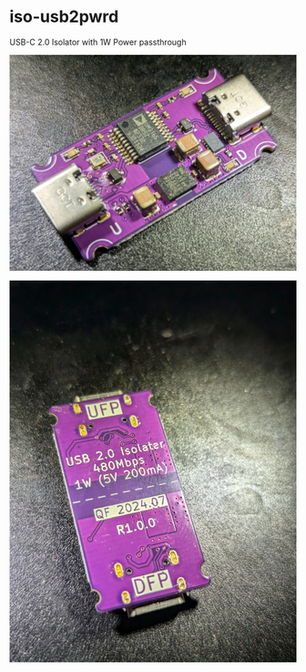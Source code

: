 # iso-usb2pwrd

USB-C 2.0 Isolator with 1W Power passthrough

![](img/front.jpg)

![](img/back.jpg)
